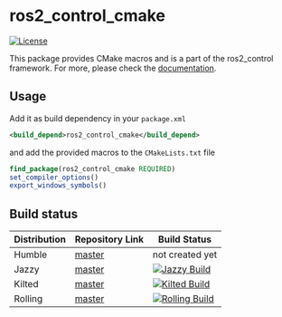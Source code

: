 # ros2_control_cmake

[![License](https://img.shields.io/badge/License-Apache%202.0-blue.svg)](https://opensource.org/licenses/Apache-2.0)

This package provides CMake macros and is a part of the ros2_control framework.
For more, please check the [documentation](https://control.ros.org/).

## Usage
Add it as build dependency in your `package.xml`

```xml
<build_depend>ros2_control_cmake</build_depend>
```

and add the provided macros to the `CMakeLists.txt` file

```cmake
find_package(ros2_control_cmake REQUIRED)
set_compiler_options()
export_windows_symbols()
```

## Build status

| Distribution | Repository Link | Build Status |
|--------------|-----------------|--------------|
| Humble      | [master](https://github.com/ros-controls/ros2_control_cmake/tree/master) | not created yet |
| Jazzy     | [master](https://github.com/ros-controls/ros2_control_cmake/tree/master) | [![Jazzy Build](https://github.com/ros-controls/ros2_control_cmake/actions/workflows/jazzy-build.yml/badge.svg?branch=master)](https://github.com/ros-controls/ros2_control_cmake/actions/workflows/jazzy-build.yml) |
| Kilted     | [master](https://github.com/ros-controls/ros2_control_cmake/tree/master) | [![Kilted Build](https://github.com/ros-controls/ros2_control_cmake/actions/workflows/kilted-build.yml/badge.svg?branch=master)](https://github.com/ros-controls/ros2_control_cmake/actions/workflows/kilted-build.yml) |
| Rolling     | [master](https://github.com/ros-controls/ros2_control_cmake/tree/master) | [![Rolling Build](https://github.com/ros-controls/ros2_control_cmake/actions/workflows/rolling-build.yml/badge.svg?branch=master)](https://github.com/ros-controls/ros2_control_cmake/actions/workflows/rolling-build.yml) |
